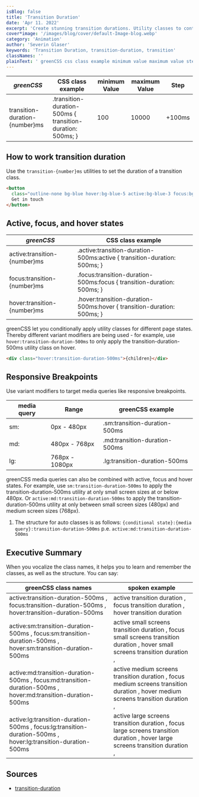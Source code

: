 ```yaml
---
isBlog: false
title: 'Transition Duration'
date: 'Apr 11. 2022'
excerpt: 'Create stunning transition durations. Utility classes to control the transition duration.'
cover*image: '/images/blog/cover/default-Image-blog.webp'
category: 'Animation'
author: 'Severin Glaser'
keywords: 'Transition Duration, transition-duration, transition'
classNames: ''
plainText: ' greenCSS css class example minimum value maximum value step transition-duration number ms transition-duration-500ms transition-duration: 500ms; 100 10000 +100ms how to work transition duration use the `transition number ms` utilities to set the duration of a transition class  active focus and hover states greenCSS css class example active:transition number ms active :transition-duration-500ms:active transition-duration: 500ms; focus:transition number ms focus :transition-duration-500ms:focus transition-duration: 500ms; hover:transition number ms hover :transition-duration-500ms:hover transition-duration: 500ms; greenCSS let you conditionally apply utility classes for different page states thereby different variant modifiers are being used for example use `hover:transition-duration-500ms` to only apply the transition-duration-500ms utility class on hover  responsive breakpoints use variant modifiers to target media queries like responsive breakpoints media query range greenCSS example sm: 0px 480px sm:transition-duration-500ms md: 480px 768px md:transition-duration-500ms lg: 768px 1080px lg:transition-duration-500ms greenCSS media queries can also be combined with active focus and hover states for example use `sm:transition-duration-500ms` to apply the transition-duration-500ms utility at only small screen sizes at or below 480px or `active:md:transition-duration-500ms` to apply the transition-duration-500ms utility at only between small screen sizes 480px and medium screen sizes 768px 1 the structure for auto classes is as follows: ` conditional state : media query :transition-duration-500ms` p e `active:md:transition-duration-500ms` executive summary when you vocalize the class names it helps you to learn and remember the classes as well as the structure you can say: greenCSS class names spoken example active:transition-duration-500ms focus:transition-duration-500ms hover:transition-duration-500ms active transition duration focus transition duration hover transition duration active:sm:transition-duration-500ms focus:sm:transition-duration-500ms hover:sm:transition-duration-500ms active small screens transition duration focus small screens transition duration hover small screens transition duration active:md:transition-duration-500ms focus:md:transition-duration-500ms hover:md:transition-duration-500ms active medium screens transition duration focus medium screens transition duration hover medium screens transition duration active:lg:transition-duration-500ms focus:lg:transition-duration-500ms hover:lg:transition-duration-500ms active large screens transition duration focus large screens transition duration hover large screens transition duration sources transition-duration https: developer mozilla org en-us docs web css transition-duration '
---
```


| _greenCSS_                     | CSS class example                                          | minimum Value | maximum Value | Step   |
| ------------------------------ | ---------------------------------------------------------- | ------------- | ------------- | ------ |
| transition-duration-{number}ms | .transition-duration-500ms { transition-duration: 500ms; } | 100           | 10000         | +100ms |

## How to work transition duration

Use the `transition-{number}ms` utilities to set the duration of a transition class.

```html
<button
  class="outline-none bg-blue hover:bg-blue-5 active:bg-blue-3 focus:bg-blue-7 py-20px px-40px text-white text-15px font-900 rounded-50px transition-all transition-duration-500ms">
  Get in touch
</button>
```

## Active, focus, and hover states

| _greenCSS_                   | CSS class example                                                         |
| ---------------------------- | ------------------------------------------------------------------------- |
| active:transition-{number}ms | .active\:transition-duration-500ms:active { transition-duration: 500ms; } |
| focus:transition-{number}ms  | .focus\:transition-duration-500ms:focus { transition-duration: 500ms; }   |
| hover:transition-{number}ms  | .hover\:transition-duration-500ms:hover { transition-duration: 500ms; }   |

greenCSS let you conditionally apply utility classes for different page states. Thereby different variant modifiers are being used - for example, use `hover:transition-duration-500ms` to only apply the transition-duration-500ms utility class on hover.

```html
<div class="hover:transition-duration-500ms">{children}</div>
```

## Responsive Breakpoints

Use variant modifiers to target media queries like responsive breakpoints.

| media query | Range          | greenCSS example              |
| ----------- | -------------- | ----------------------------- |
| sm:         | 0px - 480px    | .sm:transition-duration-500ms |
| md:         | 480px - 768px  | .md:transition-duration-500ms |
| lg:         | 768px - 1080px | .lg:transition-duration-500ms |

greenCSS media queries can also be combined with active, focus and hover states. For example, use `sm:transition-duration-500ms` to apply the transition-duration-500ms utility at only small screen sizes at or below 480px. Or `active:md:transition-duration-500ms` to apply the transition-duration-500ms utility at only between small screen sizes (480px) and medium screen sizes (768px).

1. The structure for auto classes is as follows: `{conditional state}:{media query}:transition-duration-500ms` p.e. `active:md:transition-duration-500ms`

## Executive Summary

When you vocalize the class names, it helps you to learn and remember the classes, as well as the structure. You can say:

| greenCSS class names                                                                                          | spoken example                                                                                                                    |
| ------------------------------------------------------------------------------------------------------------- | --------------------------------------------------------------------------------------------------------------------------------- |
| active:transition-duration-500ms , focus:transition-duration-500ms , hover:transition-duration-500ms          | active transition duration , focus transition duration , hover transition duration                                                |
| active:sm:transition-duration-500ms , focus:sm:transition-duration-500ms , hover:sm:transition-duration-500ms | active small screens transition duration , focus small screens transition duration , hover small screens transition duration ,    |
| active:md:transition-duration-500ms , focus:md:transition-duration-500ms , hover:md:transition-duration-500ms | active medium screens transition duration , focus medium screens transition duration , hover medium screens transition duration , |
| active:lg:transition-duration-500ms , focus:lg:transition-duration-500ms , hover:lg:transition-duration-500ms | active large screens transition duration , focus large screens transition duration , hover large screens transition duration ,    |

## Sources

- [transition-duration](https://developer.mozilla.org/en-US/docs/Web/CSS/transition-duration)
